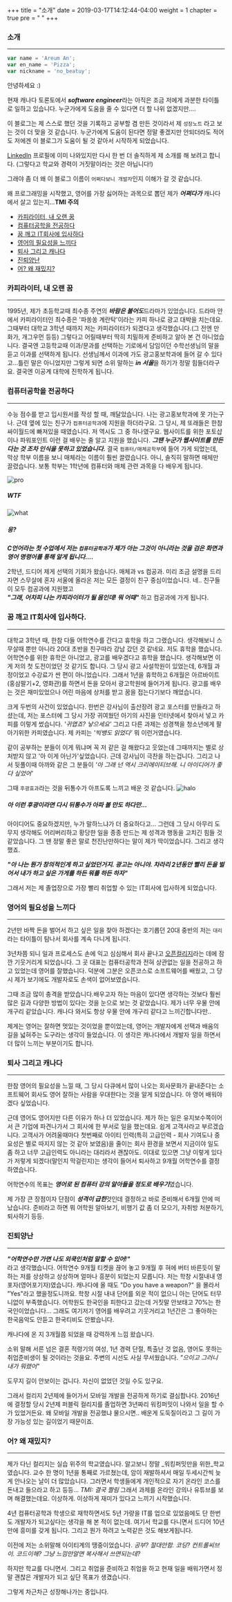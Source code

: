 +++
title = "소개"
date = 2019-03-17T14:12:44-04:00
weight = 1
chapter = true
pre = "<i class='fas fa-user-circle'></i> "
+++

### 소개
***

```js
var name = 'Areum An';
var en_name = 'Pizza';
var nickname = 'no_beatuy';
```


안녕하세요 :)

현재 캐나다 토론토에서 ***software engineer***라는 아직은 조금 저에게 과분한 타이틀로 일하고 있습니다.
누군가에게 도움을 줄 수 있다면 더 할 나위 없겠지만....

이 블로그는 제 스스로 했던 것을 기록하고 공부할 겸 만든 것이라서 제 `성장노트` 라고 보는 것이 더 맞을 것 같습니다.
누군가에게 도움이 된다면 정말 좋겠지만 안되더라도 적어도 저에겐 이 블로그가 도움이 될 것 같아서 시작하게 되었습니다.

[LinkedIn](https://www.linkedin.com/in/areum-an-b34a7612b/) 프로필에 이미 나와있지만 다시 한 번 더 솔직하게 제 소개를 해 보려고 합니다.
(그렇다고 학교와 경력이 거짓말이라는 것은 아닙니다!)

그래야 좀 더 왜 이 블로그 이름이 `어쩌다보니 개발자`인지 이해가 갈 것 같습니다.

왜 프로그래밍을 시작했고, 영어를 가장 싫어하는 과목으로 뽑던 제가 ***어쩌다가*** 캐나다에서 살고 있는지...****TMI 주의****

+ [카피라이터, 내 오랜 꿈](#about-section01)
+ [컴퓨터공학을 전공하다](#about-section02)
+ [꿈 깨고 IT회사에 입사하다](#about-section03)
+ [영어의 필요성을 느끼다](#about-section04)
+ [퇴사 그리고 캐나다](#about-section05)
+ [진퇴양난](#about-section06)
+ [어? 왜 재밌지?](#about-section07)



<a name="about-section01"></a>
### 카피라이터, 내 오랜 꿈
___
1995년, 제가 초등학교때 최수종 주연의 ***바람은 불어도***드라마가 있었습니다. 드라마 안에서 카피라이터인 최수종은 '파쏭쏭 계란탁'이라는 카피 하나로 광고 대박을 치는데요. 그때부터 대학교 3학년 때까지 저는 카피라이터가 되겠다고 생각했습니다.(그 전엔 만화가, 개그우먼 등등) 그렇다고 어릴때부터 딱히 치밀하게 준비하고 알아 본 건 아니었습니다. 결국엔 고등학교때 이과/문과를 선택하는 기로에서 담임이던 수학선생님의 말을 듣고 이과를 선택하게 됩니다. 선생님께서 이과에 가도 광고홍보학과에 들어 갈 수 있다고...틀린 말은 아니었지만 그렇게 되면 소위 말하는 ***in 서울***을 하기가 정말 힘들더라구요. 결국엔 이공계 대학에 진학하게 됩니다.


<a name="about-section02"></a>
### 컴퓨터공학을 전공하다
___
수능 점수를 받고 입시원서를 작성 할 때, 깨달았습니다. 나는 광고홍보학과에 못 가는구나. 근데 옆에 있는 친구가 `컴퓨터공학과`에 지원을 하더라구요. 그 당시, 제 또래들은 한참 싸이월드에 빠져있을 때였습니다. 저 역시도 그 중 하나였구요. 웹사이트를 위한 포토샵이나 파워포인트 이런 걸 배우는 줄 알고 지원을 했습니다. ***그땐 누군가 웹사이트를 만든다는 것 조차 인식을 못하고 있었습니다.*** 결국 `컴퓨터/매체공학부`에 들어 가게 되었는데, 막상 학부 이름을 보니 매체라는 이름이 훨씬 끌렸습니다. 아니, 솔직히 말하면 매체만 끌렸습니다. 보통 학부는 1학년에 컴퓨터와 매체 관련 과목을 다 배우게 됩니다.

![pro](https://media.giphy.com/media/26tn33aiTi1jkl6H6/giphy.gif?width=200px)
##### WTF
![what](https://media.giphy.com/media/LyJ6KPlrFdKnK/giphy.gif)
##### 응?

***C언어라는 첫 수업에서 저는 `컴퓨터공학과`가 제가 아는 그것이 아니라는 것을 검은 화면과 영어 명령어를 통해 알게 됩니다....***

2학년, 드디어 제게 선택의 기회가 왔습니다. 매체과 vs 컴공과.
미리 조금 설명을 드리자면 스무살에 혼자 서울에 올라온 저는 모든 결정이 친구 중심이었습니다. 네.. 친구들이 모두 컴공과에 지원했고<br>
***_"그래, 어차피 나는 카피라이터가 될 몸인데! 뭐 어때"_***
하고 컴공과에 가게 됩니다.


<a name="about-section03"></a>
### 꿈 깨고 IT회사에 입사하다.
___
대학교 3학년 때, 한참 다들 어학연수를 간다고 휴학을 하고 그랬습니다. 생각해보니 스무살때 뿐만 아니라 20대 초반을 친구따라 강남 갔던 것 같네요. 저도 휴학을 했습니다.
어학연수를 위한 휴학은 아니었고, 광고를 배우겠다고 휴학을 했습니다. 생각해보면 이게 저의 첫 도전이었던 것 같기도 합니다. 그 당시 광고 사설학원이 있었는데, 6개월 과정이었고 수강료가 싼 편이 아니었습니다.
그래서 1년을 휴학하고 6개월은 아르바이트(홍삼팔기+2, 영화관)를 하면서 돈을 모아서 광고학원에 들어가게 됩니다. 광고를 배우는 것은 재미있었으나 어린 마음에 상처를 받고 꿈을 접는다기보다 깨었습니다.

크게 두번의 사건이 있었습니다.
한번은 강사님이 출산장려 광고 포스터를 만들라고 하셨는데, 저는 포스터에 그 당시 가장 귀여웠던 아기의 사진을 인터넷에서 찾아서 넣고 카피를 이렇게 썼습니다. _'귀엽죠? 낳으세요'_
그리고 다른 과제는 성경책을 청소년에게 팔아기위한 카피였습니다. 제 카피는 _'빅뱅도 읽었다'_ 뭐 이런거였습니다.

같이 공부하는 분들이 이게 뭐냐며 꼭 저 같은 걸 해왔다고 웃었는데 그때까지는 별로 상처받지 않고 '아 이게 아닌가'싶었습니다.
근데 강사님이 극찬을 하는겁니다. 그리고 나서 뒷풀이때 아까와 같은 그 분들이 _'아 그래 넌 역시 크리에이티브해. 니 아이디어가 좋다 싶었어'_

그때 `후광효과`라는 것을 뒤통수가 아프도록 느끼고 배운 것 같습니다.
![halo](https://drive.google.com/uc?id=1wkZRU0OUkmPGAi6bWQejnLHhp6Dg49O6)
##### 아 이런 후광이라면 다시 뒤통수가 아파 볼 만도 하다만...

아이디어도 중요하겠지만, 누가 말하느냐가 더 중요하다고...
그런데 그 당시 아무리 도무지 생각해도 어리버리하고 황당한 일을 종종 만드는 제 성격과 행동을 고치긴 힘들 것 같았습니다. 그 땐 정말 좋은 말로 천진난만하다는 말이 제가 딱이었습니다.
그리고 생각했죠.

***_"아 나는 뭔가 창의적인게 하고 싶었던거지. 광고는 아니야. 차라리 2년동안 빨리 돈을 벌어서 내가 하고 싶은 가게를 하든 뭐를 하든 하자"_***

그래서 저는 제 졸업장으로 가장 빨리 취업할 수 있는 IT회사에 입사하게 되었습니다.



<a name="about-section04"></a>
### 영어의 필요성을 느끼다
___
2년만 바짝 돈을 벌어서 하고 싶은 일을 찾아 하겠다는 호기롭던 20대 중반의 저는 `대리`라는 타이틀이 탐나서 회사를 계속 다니게 됩니다.

3년차쯤 되니 일과 프로세스도 손에 익고 심심해서 회사 끝나고 [오픈컬리지](https://www.opencollege.kr/)라는 데에 잠깐 기웃거리게 되었습니다. 그 곳 대표는 컴퓨터공학과 전혀 상관없는 일을 전공하고 하고 있었는데 영어를 잘했습니다.
덕분에 그분은 오픈코스로 소프트웨어를 배웠고, 그 당시 제가 보기에도 개발자로도 손색이 없어보였습니다.

그때 조금 많이 충격을 받았습니다.배우고자 하는 마음이 있다면 생각하는 것보다 훨씬 많은 길과 다양한 방법이 있다는 것을 눈으로 보는 것 같았습니다. 제가 너무 우물 안에 개구리 같았습니다. 캐나다 와서도 항상 우물 안에 개구리 같다고 느끼긴합니다만..

제게는 영어는 잘하면 멋있는 것이었을 뿐이었는데, 영어는 개발자에게 선택과 배움의 길을 넓혀주는 도구라는 생각이 들었습니다.
이 생각은 캐나다에서 개발자 일을 하면서 더 많이 느끼는 부분이기도 합니다.




<a name="about-section05"></a>
### 퇴사 그리고 캐나다
___
한참 영어의 필요성을 느낄 때, 그 당시 다큐에서 많이 나오는 회사문화가 끝내준다는 소프트웨어 회사도 영어 잘하는 사람을 우대한다는 것을 알게 되었습니다. 아 영어 배워야겠다 싶었습니다.

근데 영어도 영어지만 다른 이유가 하나 더 있었습니다. 제가 하는 일은 유지보수쪽이어서 큰 기업에 파견나가서 그 회사에 한 부서로 일을 했는데요. 쉽게 고객사라고 부르겠습니다.
고객사가 어려울때마다 첫번째로 아이티 인력(특히 고급인력 - 회사 기여도나 중요성은 별로 따지지 않는 것 같아 보였음)을 줄이는 회사 환경을 보면서
지금이야 일도 좀 하고 너무 고급인력도 아니라는 대리라서 괜찮아도.
이대로 있으면 그냥 이렇게 있다가 저렇게 되겠다(말인지 막걸린지)는 생각이 들어서 퇴사하고 9개월 어학연수를 결정하였습니다.

어학연수의 목표는 ***영어로 된 컴퓨터 강의 알아들을 정도로 배우기***였습니다.

제 가장 큰 장점이자 단점이 ***성격이 급한***것인데 결정하고 바로 준비해서 6개월 안에 떠났습니다.
준비라고 하면 뭐 어학원 알아보기, 비행기 값 좀 더 모으기, 자취방 처분하기, 퇴사하기 등등.



<a name="about-section06"></a>
### 진퇴양난
___
_***"어학연수만 가면 나도 외쿡인처럼 말할 수 있어!"***_<br>
라고 생각했습니다. 어학연수 9개월 티켓을 끊어 놓고 9개월 후 혀에 버터 바른듯이 말하는 저를 상상하고 상상하며 얼마나 흥분이 되었는지 모릅니다.
저는 학창 시절내내 영포자(영어포기자)였습니다. 캐나다에 올 때도 "Do you have a weapon?" 을 몰라서 "Yes"라고 했을정도니까요. 학창 시절 내내 단어를 외운 적이 없으니 아는 단어도 터무니없이 부족했습니다.
어학원도 한국인을 피한다고 갔는데 거짓말 안보태고 70%는 한국인이었습니다...
그래도 여기저기 영어를 배우려고 기웃거리고 1년간은 그 좋아하는 한국음악도 안듣고 한국티비도 안봤습니다.

캐나다에 온 지 3개월쯤 되었을 때 강력하게 느낌 왔습니다.

소위 말해 서른 넘은 결혼 적령기의 여성, 1년 경력 단절, 특출난 것 없음, 영어도 못하는 취업준비생이 될 것이라는 것을요.
주변의 시선도 사실 무서웠습니다. _"으이고 그러니 내가 뭐랬어"_

도무지 길이 안보이는 겁니다. 자신이 없었던 것일 수도 있구요.

그래서 컬리지 2년제에 들어가서 모바일 개발을 전공하게 하기로 결심합나다.
2016년에 결정할 당시 2년제 퍼블릭 컬리지를 졸업하면 3년짜리 워킹퍼밋이 나와서 일을 할 수가 있었거든요.
왜 모바일 개발을 전공했냐 물으시면.. 배운게 도둑질이라고 그 길이 가장 가능성 있는 길이었기 때문이죠.



<a name="about-section07"></a>
### 어? 왜 재밌지?
___
제가 다닌 컬리지는 실습 위주의 학교였습니다. 알고보니 정말 _워킹퍼밋만을 위한_학교였습니다.
교수 한 명이 1년을 통째로 가르쳤는데, 암이 재발하셔서 매일 두세시간씩 늦게 안나오는 날이 더 많았습니다.
그러면서 학생들에게 개인적으로 자기 온라인 코스를 돈내고 들으라고 하고 등등... _TMI: 결국 짤림_
그래서 과제를 온라인 강의나 유튜브를 보며 해결했는데요. 이상하게. 이상하게 재미가 있다고 느끼기 시작했습니다.

4년 컴퓨터공학과 학생으로 재학하면서도 5년 가량을 IT를 업으로 있었음에도 단 한번도 개발자가 되고싶다는 생각을 해 본 적이 없는데. 여기서 학교를 다니면서 드디어 10년만에 흥미를 갖게 됩니다. 그리고 뭔가 하려고 노력같은 것도 해보게됩니다.

이전에 저는 소위말해 아이티계의 땡중이었습니다.
_공부? 절대안함. 코딩? 컨트롤씨브이. 코드이해? 그냥 느낌만알면 복사해서 쓰면되는데?_

하지만 학교를 다니면서. 그리고 취업을 준비하고 취업을 하고 현재 일을 배워가면서
정말 괜찮은 개발자가 되고 싶단 목표가 생겼습니다.

그렇게 차근차근 성장해나가는 중입니다.


